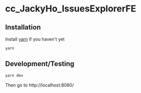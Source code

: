 # cc_JackyHo_IssuesExplorerFE

## Installation

Install [yarn](https://yarnpkg.com/en/) if you haven't yet

```sh
yarn
```

## Development/Testing

```sh
yarn dev
```

Then go to http://localhost:8080/
